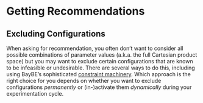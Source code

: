 # Getting Recommendations
## Excluding Configurations

When asking for recommendation, you often don’t want to consider all possible
combinations of parameter values (a.k.a. the full Cartesian product space) but you may
want to exclude certain configurations that are known to be infeasible or undesirable.
There are several ways to do this, including using BayBE’s sophisticated [constraint
machinery](constraints.md). Which approach is the right choice for you depends on
whether you want to exclude configurations *permanently* or (in-)activate them
*dynamically* during your experimentation cycle.